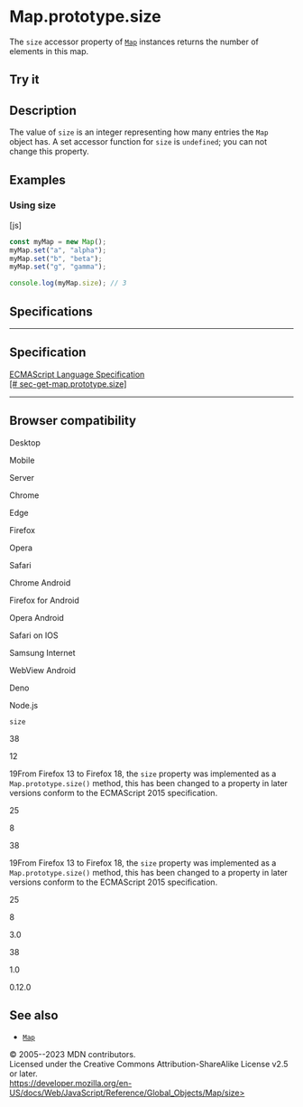 Map.prototype.size
==================

 
The `size` accessor property of [`Map`](../map) instances returns the
number of elements in this map.


 
Try it 
------

 



 
Description
-----------

 
The value of `size` is an integer representing how many entries the
`Map` object has. A set accessor function for `size` is `undefined`; you
can not change this property.



 
Examples
--------


 
### Using size 

 
 
 
[js]


```js
const myMap = new Map();
myMap.set("a", "alpha");
myMap.set("b", "beta");
myMap.set("g", "gamma");

console.log(myMap.size); // 3
```




Specifications
--------------

 
  ---------------------------------------------------------------------------------------------------------------------------
  Specification
  ---------------------------------------------------------------------------------------------------------------------------
  [ECMAScript Language Specification\
  [\#
  sec-get-map.prototype.size]](https://tc39.es/ecma262/multipage/keyed-collections.html#sec-get-map.prototype.size)

  ---------------------------------------------------------------------------------------------------------------------------


Browser compatibility 
---------------------

 


Desktop

Mobile

Server

Chrome

Edge

Firefox

Opera

Safari

Chrome Android

Firefox for Android

Opera Android

Safari on IOS

Samsung Internet

WebView Android

Deno

Node.js

`size`

38

12

19From Firefox 13 to Firefox 18, the `size` property was implemented as
a `Map.prototype.size()` method, this has been changed to a property in
later versions conform to the ECMAScript 2015 specification.

25

8

38

19From Firefox 13 to Firefox 18, the `size` property was implemented as
a `Map.prototype.size()` method, this has been changed to a property in
later versions conform to the ECMAScript 2015 specification.

25

8

3.0

38

1.0

0.12.0

 
See also 
--------

 
-   [`Map`](../map)



 
© 2005--2023 MDN contributors.\
Licensed under the Creative Commons Attribution-ShareAlike License v2.5
or later.\
https://developer.mozilla.org/en-US/docs/Web/JavaScript/Reference/Global_Objects/Map/size>

